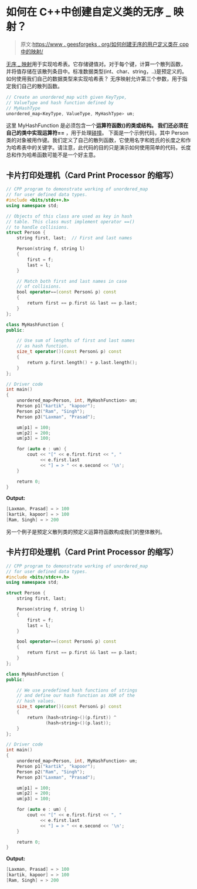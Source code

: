 # 如何在 C++中创建自定义类的无序 _ 映射？

> 原文:[https://www . geesforgeks . org/如何创建无序的用户定义类在 cpp 中的映射/](https://www.geeksforgeeks.org/how-to-create-an-unordered_map-of-user-defined-class-in-cpp/)

[无序 _ 映射](https://www.geeksforgeeks.org/unordered_map-in-stl-and-its-applications/)用于实现哈希表。它存储键值对。对于每个键，计算一个散列函数，并将值存储在该散列条目中。标准数据类型(int、char、string，..)是预定义的。如何使用我们自己的数据类型来实现哈希表？
无序映射允许第三个参数，用于指定我们自己的散列函数。

```cpp
// Create an unordered_map with given KeyType, 
// ValueType and hash function defined by 
// MyHashType
unordered_map<KeyType, ValueType, MyHashType> um;
```

这里 MyHashFunction 是必须包含一个**运算符函数()**的类或结构。
我们还必须在自己的类中实现**运算符==** ，用于处理[碰撞](https://www.geeksforgeeks.org/hashing-set-2-separate-chaining/)。
下面是一个示例代码，其中 Person 类的对象被用作键。我们定义了自己的散列函数，它使用名字和姓氏的长度之和作为哈希表中的关键字。请注意，此代码的目的只是演示如何使用简单的代码，长度总和作为哈希函数可能不是一个好主意。

## 卡片打印处理机（Card Print Processor 的缩写）

```cpp
// CPP program to demonstrate working of unordered_map
// for user defined data types.
#include <bits/stdc++.h>
using namespace std;

// Objects of this class are used as key in hash
// table. This class must implement operator ==()
// to handle collisions.
struct Person {
    string first, last;  // First and last names

    Person(string f, string l)
    {
        first = f;
        last = l;
    }

    // Match both first and last names in case
    // of collisions.
    bool operator==(const Person& p) const
    {
        return first == p.first && last == p.last;
    }
};

class MyHashFunction {
public:

    // Use sum of lengths of first and last names
    // as hash function.
    size_t operator()(const Person& p) const
    {
        return p.first.length() + p.last.length();
    }
};

// Driver code
int main()
{
    unordered_map<Person, int, MyHashFunction> um;
    Person p1("kartik", "kapoor");
    Person p2("Ram", "Singh");
    Person p3("Laxman", "Prasad");

    um[p1] = 100;
    um[p2] = 200;
    um[p3] = 100;

    for (auto e : um) {
        cout << "[" << e.first.first << ", "
             << e.first.last
             << "] = > " << e.second << '\n';
    }

    return 0;
}
```

**Output:** 

```cpp
[Laxman, Prasad] = > 100
[kartik, kapoor] = > 100
[Ram, Singh] = > 200
```

另一个例子是预定义散列类的预定义运算符函数构成我们的整体散列。

## 卡片打印处理机（Card Print Processor 的缩写）

```cpp
// CPP program to demonstrate working of unordered_map
// for user defined data types.
#include <bits/stdc++.h>
using namespace std;

struct Person {
    string first, last;

    Person(string f, string l)
    {
        first = f;
        last = l;
    }

    bool operator==(const Person& p) const
    {
        return first == p.first && last == p.last;
    }
};

class MyHashFunction {
public:

    // We use predefined hash functions of strings
    // and define our hash function as XOR of the
    // hash values.
    size_t operator()(const Person& p) const
    {
        return (hash<string>()(p.first)) ^
               (hash<string>()(p.last));
    }
};

// Driver code
int main()
{
    unordered_map<Person, int, MyHashFunction> um;
    Person p1("kartik", "kapoor");
    Person p2("Ram", "Singh");
    Person p3("Laxman", "Prasad");

    um[p1] = 100;
    um[p2] = 200;
    um[p3] = 100;

    for (auto e : um) {
        cout << "[" << e.first.first << ", "
             << e.first.last
             << "] = > " << e.second << '\n';
    }

    return 0;
}
```

**Output:** 

```cpp
[Laxman, Prasad] = > 100
[kartik, kapoor] = > 100
[Ram, Singh] = > 200
```